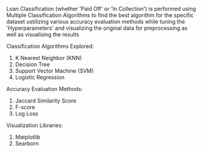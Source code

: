 Loan Classification (whether 'Paid Off' or 'In Collection') is performed using Multiple Classification Algorithms to find the best algorithm for the specific dataset ustilizing various accuracy evaluation methods while tuning the 'Hyperparameters' and visualizing the original data for preprocessing as well as visualising the results

Classification Algorithms Explored: 
1. K Nearest Neighbor (KNN)
2. Decision Tree
3. Support Vector Machine (SVM)
4. Logistic Regression

Accuracy Evaluation Methods: 
1. Jaccard Similarity Score
2. F-score
3. Log Loss

Visualization Libraries: 
1. Matplotlib
2. Searborn
